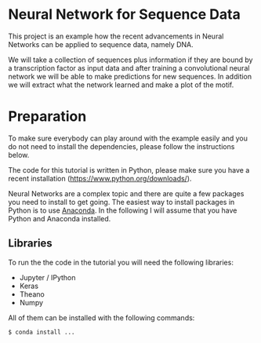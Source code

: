 # Neural Network for Sequence Data

This project is an example how the recent advancements in Neural Networks
can be applied to sequence data, namely DNA.

We will take a collection of sequences plus information if they are 
bound by a transcription factor as input data and after training
a convolutional neural network we will be able to make predictions 
for new sequences. In addition we will extract what the network learned
and make a plot of the motif.

# Preparation

To make sure everybody can play around with the example easily and you do not need to install the dependencies, please follow the instructions below.

The code for this tutorial is written in Python, please make sure you have a recent installation (https://www.python.org/downloads/).

Neural Networks are a complex topic and there are quite a few packages you need to install to get going. The easiest way to install packages in Python is to use [Anaconda](https://www.continuum.io/downloads). In the following I will assume that you have Python and Anaconda installed.

## Libraries

To run the the code in the tutorial you will need the following libraries:

* Jupyter / IPython
* Keras
* Theano
* Numpy

All of them can be installed with the following commands:

```Shell
$ conda install ...
```
